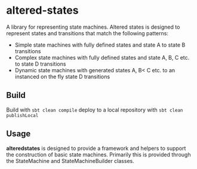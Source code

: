 # altered-states
A library for representing state machines. Altered states is designed to represent states and transitions that match the 
following patterns:

* Simple state machines with fully defined states and state A to state B transitions
* Complex state machines with fully defined states and state A, B, C etc. to state D transitions
* Dynamic state machines with generated states A, B< C etc. to an instanced on the fly state D transitions


## Build
Build with `sbt clean compile` deploy to a local repository with `sbt clean publishLocal`

## Usage
**alteredstates** is designed to provide a framework and helpers to support the
construction of basic state machines. Primarily this is provided through
the StateMachine and StateMachineBuilder classes.


